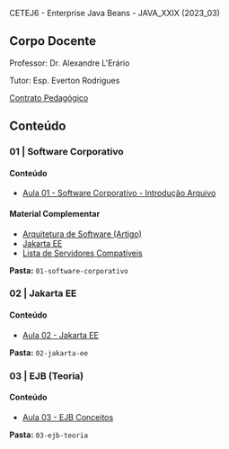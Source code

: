 CETEJ6 - Enterprise Java Beans - JAVA_XXIX (2023_03)

## Corpo Docente
Professor: Dr. Alexandre L'Erário

Tutor: Esp. Everton Rodrigues

[Contrato Pedagógico](https://github.com/MarleneMoraes/utfpr-java/blob/main/ejb/EJB_contrato-pedagogico.pdf)

## Conteúdo
### 01 | Software Corporativo
#### Conteúdo

- [Aula 01 - Software Corporativo - Introdução Arquivo](https://github.com/MarleneMoraes/utfpr-java/blob/main/ejb/01-software-corporativo/software-corporativo_introducao.pdf)

#### Material Complementar
- [Arquitetura de Software (Artigo)](https://github.com/MarleneMoraes/utfpr-java/blob/main/ejs/01-software-corporativo/artigo_arquitetura-de-software.pdf)
- [Jakarta EE](https://jakarta.ee/)
- [Lista de Servidores Compatíveis](https://jakarta.ee/compatibility/)

**Pasta:** `01-software-corporativo`

### 02 | Jakarta EE
#### Conteúdo

- [Aula 02 - Jakarta EE](https://github.com/MarleneMoraes/utfpr-java/blob/main/ejb/02-jakarta-ee/02-jakartaee.pdf)

**Pasta:** `02-jakarta-ee`

### 03 | EJB (Teoria)
#### Conteúdo

- [Aula 03 - EJB Conceitos](https://github.com/MarleneMoraes/utfpr-java/blob/main/ejb/03-ejb-teoria/03-jakarta-enterprise-java-beans_conceitos.pdf)

**Pasta:** `03-ejb-teoria`
